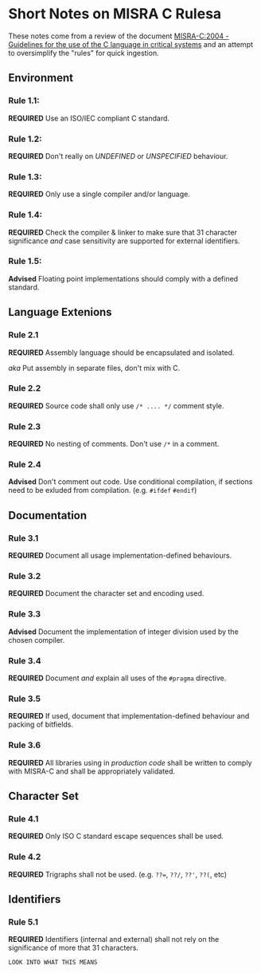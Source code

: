 # Short Notes on MISRA C Rulesa

These notes come from a review of the document [MISRA-C:2004 - Guidelines for
the use of the C language in critical systems](./ebook/misra-c-2004.pdf) and 
an attempt to oversimplify the "rules" for quick ingestion. 

## Environment

### Rule 1.1:
**REQUIRED** Use an ISO/IEC compliant C standard.


### Rule 1.2:
**REQUIRED** Don't really on *UNDEFINED* or *UNSPECIFIED* behaviour.


### Rule 1.3:
**REQUIRED** Only use a single compiler and/or language. 


### Rule 1.4:
**REQUIRED** Check the compiler & linker to make sure that 31 character 
significance *and* case sensitivity are supported for external identifiers.


### Rule 1.5:
**Advised** Floating point implementations should comply with a defined standard.


## Language Extenions

### Rule 2.1
**REQUIRED** Assembly language should be encapsulated and isolated.

*aka* Put assembly in separate files, don't mix with C. 


### Rule 2.2
**REQUIRED** Source code shall only use `/* .... */` comment style.


### Rule 2.3
**REQUIRED** No nesting of comments. Don't use `/*` in a comment.


### Rule 2.4
**Advised** Don't comment out code. Use conditional compilation, if sections 
need to be exluded from compilation. (e.g. `#ifdef` `#endif`)


## Documentation

### Rule 3.1
**REQUIRED** Document all usage implementation-defined behaviours.


### Rule 3.2
**REQUIRED** Document the character set and encoding used. 


### Rule 3.3
**Advised** Document the implementation of integer division used by the chosen 
compiler. 


### Rule 3.4
**REQUIRED** Document *and* explain all uses of the `#pragma` directive. 


### Rule 3.5
**REQUIRED** If used, document that implementation-defined behaviour and packing
of bitfields. 


### Rule 3.6
**REQUIRED** All libraries using in *production code* shall be written to comply
with MISRA-C and shall be appropriately validated. 


## Character Set

### Rule 4.1
**REQUIRED** Only ISO C standard escape sequences shall be used. 


### Rule 4.2
**REQUIRED** Trigraphs shall not be used. (e.g. `??=`, `??/`, `??'`, `??(`, etc)


## Identifiers

### Rule 5.1
**REQUIRED** Identifiers (internal and external) shall not rely on the 
significance of more that 31 characters.

`LOOK INTO WHAT THIS MEANS`

